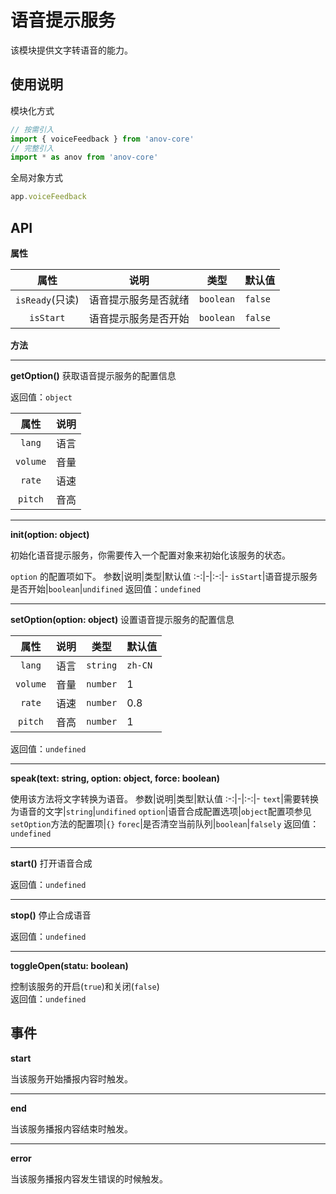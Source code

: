 # 语音提示服务


该模块提供文字转语音的能力。

## 使用说明
模块化方式
```javascript
// 按需引入
import { voiceFeedback } from 'anov-core'
// 完整引入
import * as anov from 'anov-core'
```
全局对象方式
```javascript
app.voiceFeedback
```


## API

**属性**

属性|说明|类型|默认值
:-:|-|:-:|-
`isReady`(只读)|语音提示服务是否就绪|`boolean`|`false`
`isStart`|语音提示服务是否开始|`boolean`|`false`

**方法**


***
**getOption()**
获取语音提示服务的配置信息

返回值：`object`

属性|说明
:-:|-
`lang`|语言
`volume`|音量
`rate`|语速
`pitch`|音高

***
**init(option: object)**

初始化语音提示服务，你需要传入一个配置对象来初始化该服务的状态。

`option` 的配置项如下。
参数|说明|类型|默认值
:-:|-|:-:|-
`isStart`|语音提示服务是否开始|`boolean`|`undifined`
返回值：`undefined`

***
**setOption(option: object)**
设置语音提示服务的配置信息

属性|说明|类型|默认值
:-:|-|:-:|-
`lang`|语言|`string`|`zh-CN`
`volume`|音量|`number`|1
`rate`|语速|`number`|0.8
`pitch`|音高|`number`|1
返回值：`undefined`

***
**speak(text: string, option: object, force: boolean)**

使用该方法将文字转换为语音。
参数|说明|类型|默认值
:-:|-|:-:|-
`text`|需要转换为语音的文字|`string`|`undifined`
`option`|语音合成配置选项|`object`配置项参见`setOption`方法的配置项|`{}`
`forec`|是否清空当前队列|`boolean`|`falsely`
返回值：`undefined`

***
**start()**
打开语音合成

返回值：`undefined`

***
**stop()**
停止合成语音

返回值：`undefined`

***
**toggleOpen(statu: boolean)**

控制该服务的开启(`true`)和关闭(`false`)   
返回值：`undefined`

## 事件

**start**

当该服务开始播报内容时触发。

***
**end**

当该服务播报内容结束时触发。

***
**error**

当该服务播报内容发生错误的时候触发。